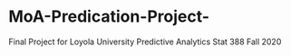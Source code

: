 # MoA-Predication-Project-
Final Project for Loyola University Predictive Analytics Stat 388 Fall 2020
